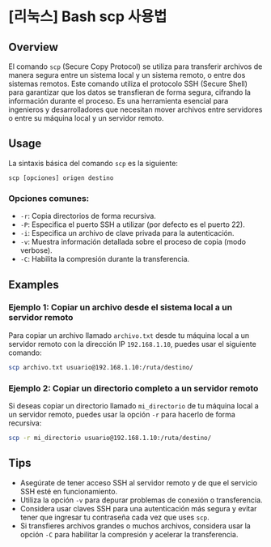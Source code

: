 # [리눅스] Bash scp 사용법

## Overview
El comando `scp` (Secure Copy Protocol) se utiliza para transferir archivos de manera segura entre un sistema local y un sistema remoto, o entre dos sistemas remotos. Este comando utiliza el protocolo SSH (Secure Shell) para garantizar que los datos se transfieran de forma segura, cifrando la información durante el proceso. Es una herramienta esencial para ingenieros y desarrolladores que necesitan mover archivos entre servidores o entre su máquina local y un servidor remoto.

## Usage
La sintaxis básica del comando `scp` es la siguiente:

```
scp [opciones] origen destino
```

### Opciones comunes:
- `-r`: Copia directorios de forma recursiva.
- `-P`: Especifica el puerto SSH a utilizar (por defecto es el puerto 22).
- `-i`: Especifica un archivo de clave privada para la autenticación.
- `-v`: Muestra información detallada sobre el proceso de copia (modo verbose).
- `-C`: Habilita la compresión durante la transferencia.

## Examples
### Ejemplo 1: Copiar un archivo desde el sistema local a un servidor remoto
Para copiar un archivo llamado `archivo.txt` desde tu máquina local a un servidor remoto con la dirección IP `192.168.1.10`, puedes usar el siguiente comando:

```bash
scp archivo.txt usuario@192.168.1.10:/ruta/destino/
```

### Ejemplo 2: Copiar un directorio completo a un servidor remoto
Si deseas copiar un directorio llamado `mi_directorio` de tu máquina local a un servidor remoto, puedes usar la opción `-r` para hacerlo de forma recursiva:

```bash
scp -r mi_directorio usuario@192.168.1.10:/ruta/destino/
```

## Tips
- Asegúrate de tener acceso SSH al servidor remoto y de que el servicio SSH esté en funcionamiento.
- Utiliza la opción `-v` para depurar problemas de conexión o transferencia.
- Considera usar claves SSH para una autenticación más segura y evitar tener que ingresar tu contraseña cada vez que uses `scp`.
- Si transfieres archivos grandes o muchos archivos, considera usar la opción `-C` para habilitar la compresión y acelerar la transferencia.